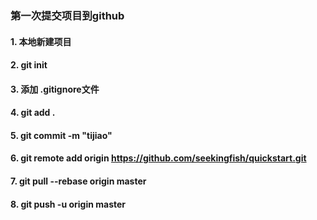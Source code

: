 ### 第一次提交项目到github

#### 1. 本地新建项目

#### 2. git init

#### 3. 添加 .gitignore文件

#### 4. git add .

#### 5. git commit -m "tijiao"

#### 6. git remote add origin https://github.com/seekingfish/quickstart.git

#### 7. git pull --rebase origin master

#### 8. git push -u origin master
